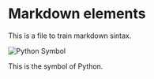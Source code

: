 # Markdown elements
This is a file to train markdown sintax.

![Python Symbol](https://upload.wikimedia.org/wikipedia/commons/c/c3/Python-logo-notext.svg) 

This is the symbol of Python.
